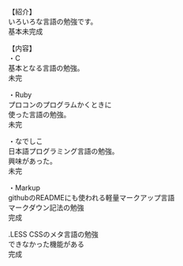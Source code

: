 【紹介】  
いろいろな言語の勉強です。  
基本未完成  

【内容】  
・C  
基本となる言語の勉強。  
未完  

・Ruby  
プロコンのプログラムかくときに  
使った言語の勉強。  
未完  

・なでしこ  
日本語プログラミング言語の勉強。  
興味があった。  
未完  

・Markup  
githubのREADMEにも使われる軽量マークアップ言語  
マークダウン記法の勉強  
完成  
  
.LESS
CSSのメタ言語の勉強  
できなかった機能がある  
完成  